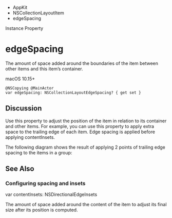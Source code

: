 

- AppKit
- NSCollectionLayoutItem
-  edgeSpacing 

Instance Property

# edgeSpacing

The amount of space added around the boundaries of the item between other items and this item’s container.

macOS 10.15+

``` source
@NSCopying @MainActor
var edgeSpacing: NSCollectionLayoutEdgeSpacing? { get set }
```

## Discussion

Use this property to adjust the position of the item in relation to its container and other items. For example, you can use this property to apply extra space to the trailing edge of each item. Edge spacing is applied before applying contentInsets.

The following diagram shows the result of applying 2 points of trailing edge spacing to the items in a group:

## See Also

### Configuring spacing and insets

var contentInsets: NSDirectionalEdgeInsets

The amount of space added around the content of the item to adjust its final size after its position is computed.

